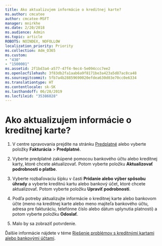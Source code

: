 ```yaml
---
title: Ako aktualizujem informácie o kreditnej karte?
ms.author: cmcatee
author: cmcatee-MSFT
manager: mnirkhe
ms.date: 2/20/2018
ms.audience: Admin
ms.topic: article
ROBOTS: NOINDEX, NOFOLLOW
localization_priority: Priority
ms.collection: Adm_O365
ms.custom:
- "430"
- "1500001"
ms.assetid: 2f1bd3a4-a577-47f4-9ec4-5e094ccc7ee2
ms.openlocfilehash: 3f83db2fa1aab6a9f8171be3a423a5d87ac8ca48
ms.sourcegitcommit: 5fb7a4b28859690020efdea630d03e70cc0e6334
ms.translationtype: HT
ms.contentlocale: sk-SK
ms.lasthandoff: 06/28/2019
ms.locfileid: "35386028"
---
```

# <a name="how-do-i-update-my-credit-card-information"></a>Ako aktualizujem informácie o kreditnej karte?

1. V centre spravovania prejdite na stránku [Predplatné](https://go.microsoft.com/fwlink/p/?linkid=842054) alebo vyberte položky **Fakturácia** \> **Predplatné**.

2. Vyberte predplatné zakúpené pomocou bankového účtu alebo kreditnej karty, ktoré chcete aktualizovať. Potom vyberte položku **Aktualizovať podrobnosti o platbe**.

3. Vyberte rozbaľovaciu šípku v časti **Pridanie alebo výber spôsobu úhrady** a vyberte kreditnú kartu alebo bankový účet, ktoré chcete aktualizovať. Potom vyberte položku **Upraviť podrobnosti**.

4. Podľa potreby aktualizujte informácie o kreditnej karte alebo bankovom účte (meno na kreditnej karte alebo meno majiteľa bankového účtu, adresa pre fakturáciu, telefónne číslo alebo dátum uplynutia platnosti) a potom vyberte položku **Odoslať**.

5. Malo by sa zobraziť potvrdenie.

Ďalšie informácie nájdete v téme [Riešenie problémov s kreditnými kartami alebo bankovými účtami](https://support.office.com/article/30ba9c83-50d8-4020-90ed-830a5b8c8724).
  